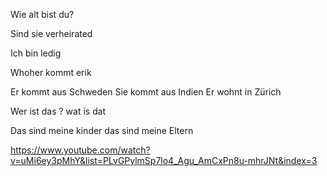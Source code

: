 Wie alt bist du?

Sind sie verheirated

Ich bin ledig

Whoher kommt erik

Er kommt aus Schweden
Sie kommt aus Indien
Er wohnt in Zürich

Wer ist das ? wat is dat

Das sind meine kinder
das sind meine Eltern

https://www.youtube.com/watch?v=uMi6ey3pMhY&list=PLvGPylmSp7lo4_Agu_AmCxPn8u-mhrJNt&index=3